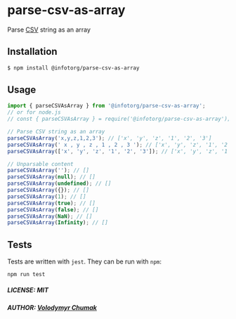 # parse-csv-as-array

Parse [CSV](https://en.wikipedia.org/wiki/Comma-separated_values) string as an array

## Installation

```bash
$ npm install @infotorg/parse-csv-as-array
```

## Usage

```javascript
import { parseCSVAsArray } from '@infotorg/parse-csv-as-array';
// or for node.js
// const { parseCSVAsArray } = require('@infotorg/parse-csv-as-array');

// Parse CSV string as an array
parseCSVAsArray('x,y,z,1,2,3'); // ['x', 'y', 'z', '1', '2', '3']
parseCSVAsArray(' x , y , z , 1 , 2 , 3 '); // ['x', 'y', 'z', '1', '2', '3']
parseCSVAsArray(['x', 'y', 'z', '1', '2', '3']); // ['x', 'y', 'z', '1', '2', '3']

// Unparsable content
parseCSVAsArray(''); // []
parseCSVAsArray(null); // []
parseCSVAsArray(undefined); // []
parseCSVAsArray({}); // []
parseCSVAsArray(1); // []
parseCSVAsArray(true); // []
parseCSVAsArray(false); // []
parseCSVAsArray(NaN); // []
parseCSVAsArray(Infinity); // []
```

## Tests

Tests are written with `jest`. They can be run with `npm`:

```
npm run test
```

##### LICENSE: MIT

##### AUTHOR: [Volodymyr Chumak](https://github.com/coderua)
